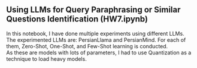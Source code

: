 ## Using LLMs for Query Paraphrasing or Similar Questions Identification (HW7.ipynb)
In this notebook, I have done multiple experiments using different LLMs.  
The experimented LLMs are: PersianLlama and PersianMind. For each of them, Zero-Shot, One-Shot, and Few-Shot learning is conducted.  
As these are models with lots of parameters, I had to use Quantization as a technique to load heavy models.

